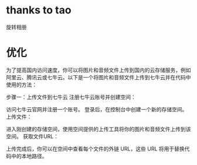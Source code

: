 # thanks to tao
旋转相册

# 优化
为了提高国内访问速度，你可以将图片和音频文件上传到国内的云存储服务，例如阿里云、腾讯云或七牛云。以下是一个将图片和音频文件上传到七牛云并在代码中使用的方法：

步骤一：上传文件到七牛云
注册七牛云账号并创建空间：

访问七牛云官网并注册一个账号。
登录后，在控制台中创建一个新的存储空间。
上传文件：

进入刚创建的存储空间，使用空间提供的上传工具将你的图片和音频文件上传到该空间。
获取文件URL：

上传完成后，你可以在空间中查看每个文件的外链 URL，这些 URL 将用于替换代码中的本地路径。
